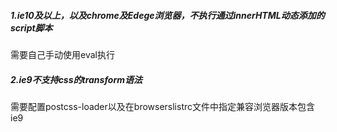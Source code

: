 ##### 1.ie10及以上，以及chrome及Edege浏览器，不执行通过innerHTML动态添加的script脚本

需要自己手动使用eval执行

##### 2.ie9不支持css的transform语法

需要配置postcss-loader以及在browserslistrc文件中指定兼容浏览器版本包含ie9

